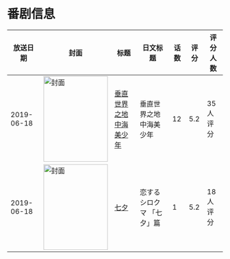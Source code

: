 # 番剧信息

|放送日期|封面|标题|日文标题|话数|评分|评分人数|
|---|---|---|---|---|---|---|
|2019-06-18|<img src="//lain.bgm.tv/pic/cover/c/c0/cc/269544_5Hmsx.jpg" alt="封面" style="width:150px;height:200px;object-fit:cover;">|[垂直世界之地中海美少年](https://bangumi.tv/subject/269544)|垂直世界之地中海美少年|12|5.2|35人评分|
|2019-06-18|<img src="//lain.bgm.tv/pic/cover/c/95/cc/281284_AHhBA.jpg" alt="封面" style="width:150px;height:200px;object-fit:cover;">|[七夕](https://bangumi.tv/subject/281284)|恋するシロクマ 「七夕」篇|1|5.2|18人评分|
